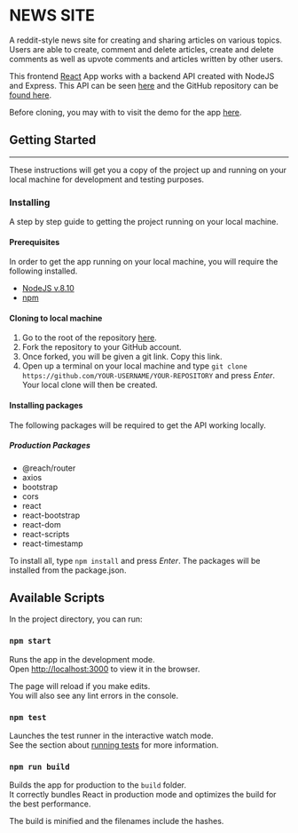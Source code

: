 # NEWS SITE

A reddit-style news site for creating and sharing articles on various topics. Users are able to create, comment and delete articles, create and delete comments as well as upvote comments and articles written by other users. 

This frontend [React](https://reactjs.org/) App works with a backend API created with NodeJS and Express. This API can be seen [here](https://msd-news.herokuapp.com/api) and the GitHub repository can be [found here]('https://github.com/infectedByCode/news-site').

Before cloning, you may with to visit the demo for the app [here](https://newsbits.netlify.com/).

## Getting Started

---

These instructions will get you a copy of the project up and running on your local machine for development and testing purposes.

### Installing

A step by step guide to getting the project running on your local machine.


#### Prerequisites

In order to get the app running on your local machine, you will require the following installed.

- [NodeJS v.8.10](https://nodejs.org/en/)
- [npm](https://www.npmjs.com/)

#### Cloning to local machine

1. Go to the root of the repository [here]('https://github.com/infectedByCode/msd-news-client').
2. Fork the repository to your GitHub account.
3. Once forked, you will be given a git link. Copy this link.
4. Open up a terminal on your local machine and type `git clone https://github.com/YOUR-USERNAME/YOUR-REPOSITORY` and press *Enter*. Your local clone will then be created. 

#### Installing packages

The following packages will be required to get the API working locally. 

##### Production Packages
- @reach/router
- axios
- bootstrap
- cors
- react
- react-bootstrap
- react-dom
- react-scripts
- react-timestamp

To install all, type `npm install` and press *Enter*. The packages will be installed from the package.json.

## Available Scripts

In the project directory, you can run:

### `npm start`

Runs the app in the development mode.<br />
Open [http://localhost:3000](http://localhost:3000) to view it in the browser.

The page will reload if you make edits.<br />
You will also see any lint errors in the console.

### `npm test`

Launches the test runner in the interactive watch mode.<br />
See the section about [running tests](https://facebook.github.io/create-react-app/docs/running-tests) for more information.

### `npm run build`

Builds the app for production to the `build` folder.<br />
It correctly bundles React in production mode and optimizes the build for the best performance.

The build is minified and the filenames include the hashes.